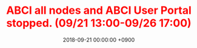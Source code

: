 ﻿---
layout: en/event/post
title:  <span style="color:red">ABCI all nodes and ABCI User Portal stopped. (09/21 13:00-09/26 17:00)</span>
date:   2018-09-21 00:00:00 +0900
showdate: 2018.09.21
lang: en
headline: "1"
categories: "HEADLINE"
outurl: about_abci/info.html
---
